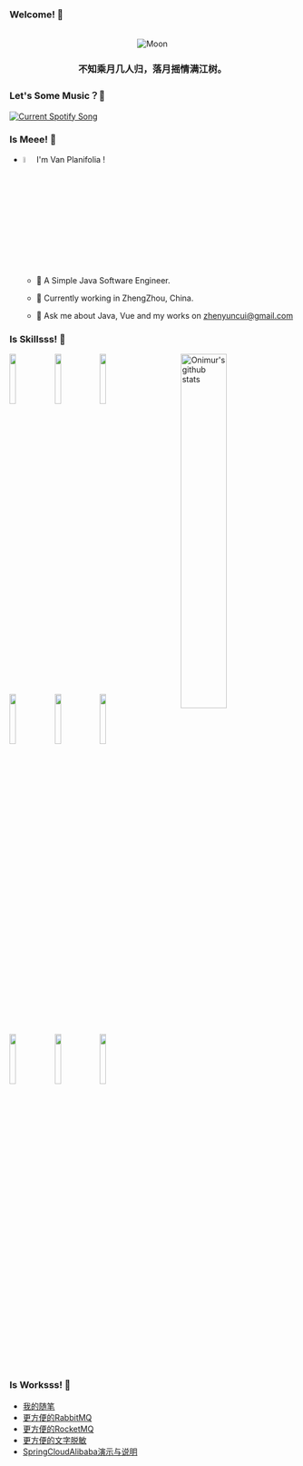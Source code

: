 <h3> Welcome! 👋</h3>

<div align="center">
<br>
<picture>
<source 
  srcset="https://moon-svg.minung.dev/moon.svg?theme=ray&rotate=0&size=80"
  media="(prefers-color-scheme: dark)"
/>
<source
  srcset="https://moon-svg.minung.dev/moon.svg?theme=basic&rotate=0&size=80"
  media="(prefers-color-scheme: light), (prefers-color-scheme: no-preference)"
/>
<img src="https://moon-svg.minung.dev/moon.svg?theme=ray&rotate=0&size=80" alt="Moon" />
</picture>
 
<h3 align="center"> 不知乘月几人归，落月摇情满江树。 </h3>

</div>

### Let's Some Music？🎼 

<a align="center" href="https://Planifolia.pythonanywhere.com/link">
  <img
    src="https://Planifolia.pythonanywhere.com"
    alt="Current Spotify Song"
  />
</a>



<h3>Is Meee!  🙉</h3> 

- <img width="5%" src="https://github.githubassets.com/images/icons/emoji/suspect.png">I'm Van Planifolia !
    
    - 🙈 A Simple Java Software Engineer. 
    
    - 🌱 Currently working in ZhengZhou, China.
    
    - 💬 Ask me about Java, Vue and my works on zhenyuncui@gmail.com

  
    
<h3> Is Skillsss! 🚀</h3> 

<p>
  <a href="https://github-readme-stats.vercel.app/api/top-langs/?username=VanPlanifolia">
    <img width="40%" align="right" alt="Onimur's github stats" src="https://github-readme-stats.vercel.app/api/top-langs/?username=VanPlanifolia" />
  </a>

<code><img width="15%" src="https://www.vectorlogo.zone/logos/java/java-ar21.svg"></code>   <code><img width="15%" src="https://www.vectorlogo.zone/logos/vuejs/vuejs-ar21.svg"></code>   <code><img width="15%" src="https://www.vectorlogo.zone/logos/python/python-ar21.svg"></code>

<code><img width="15%" src="https://www.vectorlogo.zone/logos/gnu_bash/gnu_bash-ar21.svg"></code>   <code><img width="15%" src="https://www.vectorlogo.zone/logos/springio/springio-ar21.svg"></code>   <code><img width="15%" src="https://www.vectorlogo.zone/logos/mysql/mysql-ar21.svg"></code>

<code><img width="15%" src="https://www.vectorlogo.zone/logos/redis/redis-ar21.svg"></code>   <code><img width="15%" src="https://www.vectorlogo.zone/logos/docker/docker-ar21.svg"></code>   <code><img width="15%" src="https://www.vectorlogo.zone/logos/git-scm/git-scm-ar21.svg"></code>
</p>


  <h3>Is Worksss!  🔨</h3>


- [我的随笔](https://github.com/VanPlanifolia/MyNotes)
- [更方便的RabbitMQ](https://github.com/VanPlanifolia/PlanifoliaRabbitMQ)
- [更方便的RocketMQ](https://github.com/VanPlanifolia/PlanfioliaRocketMQ)
- [更方便的文字脱敏](https://github.com/VanPlanifolia/planifoliaSensitiveWord)
- [SpringCloudAlibaba演示与说明](https://github.com/VanPlanifolia/MyNotes)



